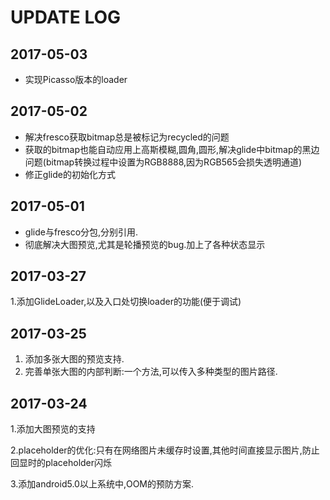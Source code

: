 # UPDATE LOG

## 2017-05-03

* 实现Picasso版本的loader

## 2017-05-02

* 解决fresco获取bitmap总是被标记为recycled的问题
* 获取的bitmap也能自动应用上高斯模糊,圆角,圆形,解决glide中bitmap的黑边问题(bitmap转换过程中设置为RGB8888,因为RGB565会损失透明通道)
* 修正glide的初始化方式

## 2017-05-01

* glide与fresco分包,分别引用.
* 彻底解决大图预览,尤其是轮播预览的bug.加上了各种状态显示

## 2017-03-27

1.添加GlideLoader,以及入口处切换loader的功能(便于调试)



## 2017-03-25

1. 添加多张大图的预览支持.
2. 完善单张大图的内部判断:一个方法,可以传入多种类型的图片路径.


## 2017-03-24

1.添加大图预览的支持

2.placeholder的优化:只有在网络图片未缓存时设置,其他时间直接显示图片,防止回显时的placeholder闪烁

3.添加android5.0以上系统中,OOM的预防方案.

